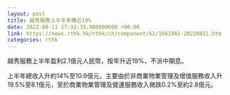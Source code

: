 ```yaml
---
layout: post
title: 越秀服務上半年多賺近19%
date: 2022-08-11 17:33:33.000000000 +08:00
link: https://news.rthk.hk/rthk/ch/component/k2/1661981-20220811.htm
categories: rthk
---
```


越秀服務上半年盈利2.1億元人民幣，按年升近19%，不派中期息。

上半年總收入升約14%至10.9億元，主要由於非商業物業管理及增值服務收入升19.5%至8.1億元，至於商業物業管理及營運服務收入微跌0.2%至約2.8億元。
